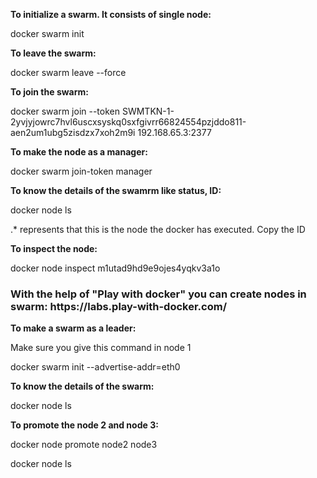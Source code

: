 **To initialize a swarm. It consists of single node:**

docker swarm init	

**To leave the swarm:**

docker swarm leave --force	

**To join the swarm:**

docker swarm join --token SWMTKN-1-2yvjyjowrc7hvl6uscxsyskq0sxfgivrr66824554pzjddo811-aen2um1ubg5zisdzx7xoh2m9i 192.168.65.3:2377	

**To make the node as a manager:**

docker swarm join-token manager	

**To know the details of the swamrm like status, ID:**

docker node ls	 

.* represents that this is the node the docker has executed. Copy the ID

**To inspect the node:**

docker node inspect m1utad9hd9e9ojes4yqkv3a1o	




<h3> With the help of "Play with docker" you can create nodes in swarm: https://labs.play-with-docker.com/ </h3>

**To make a swarm as a leader:** 

Make sure you give this command in node 1

docker swarm init --advertise-addr=eth0  

**To know the details of the swarm:**

docker node ls

**To promote the node 2 and node 3:**

docker node promote node2 node3

docker node ls
